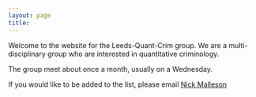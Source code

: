 ```yaml
---
layout: page
title:
---
```


Welcome to the website for the Leeds-Quant-Crim group. We are a multi-disciplinary group who are interested in quantitative criminology.

The group meet about once a month, usually on a Wednesday.

<p class="message">If you would like to be added to the list, please email <a href="http://www.geog.leeds.ac.uk/people/n.malleson/">Nick Malleson</a></p>


<figure style="height:auto%; width:100%;padding:5px; margin: 0px 10px 10px 0px;" >

</figure>
